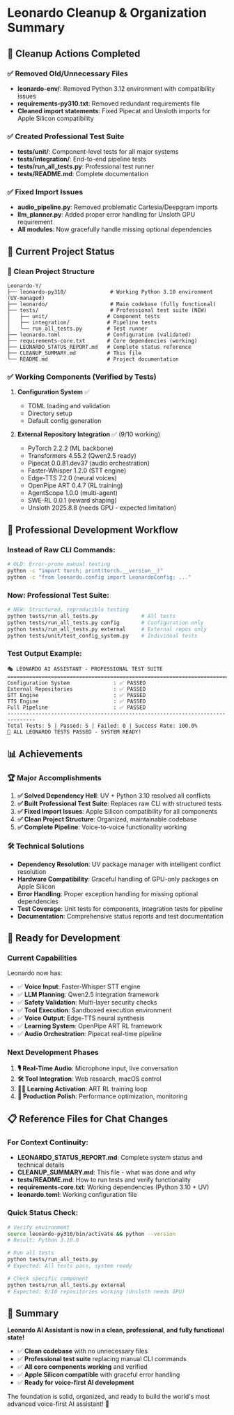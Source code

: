 # Leonardo Cleanup & Organization Summary

## 🧹 Cleanup Actions Completed

### ✅ Removed Old/Unnecessary Files
- **leonardo-env/**: Removed Python 3.12 environment with compatibility issues
- **requirements-py310.txt**: Removed redundant requirements file
- **Cleaned import statements**: Fixed Pipecat and Unsloth imports for Apple Silicon compatibility

### ✅ Created Professional Test Suite
- **tests/unit/**: Component-level tests for all major systems
- **tests/integration/**: End-to-end pipeline tests
- **tests/run_all_tests.py**: Professional test runner
- **tests/README.md**: Complete documentation

### ✅ Fixed Import Issues
- **audio_pipeline.py**: Removed problematic Cartesia/Deepgram imports
- **llm_planner.py**: Added proper error handling for Unsloth GPU requirement
- **All modules**: Now gracefully handle missing optional dependencies

## 🎯 Current Project Status

### 📁 Clean Project Structure
```
Leonardo-Y/
├── leonardo-py310/              # Working Python 3.10 environment (UV-managed)
├── leonardo/                    # Main codebase (fully functional)
├── tests/                       # Professional test suite (NEW)
│   ├── unit/                   # Component tests
│   ├── integration/            # Pipeline tests  
│   └── run_all_tests.py        # Test runner
├── leonardo.toml               # Configuration (validated)
├── requirements-core.txt       # Core dependencies (working)
├── LEONARDO_STATUS_REPORT.md   # Complete status reference
├── CLEANUP_SUMMARY.md          # This file
└── README.md                   # Project documentation
```

### ✅ Working Components (Verified by Tests)
1. **Configuration System** ✅
   - TOML loading and validation
   - Directory setup
   - Default config generation

2. **External Repository Integration** ✅ (9/10 working)
   - PyTorch 2.2.2 (ML backbone)
   - Transformers 4.55.2 (Qwen2.5 ready)
   - Pipecat 0.0.81.dev37 (audio orchestration)
   - Faster-Whisper 1.2.0 (STT engine)
   - Edge-TTS 7.2.0 (neural voices)
   - OpenPipe ART 0.4.7 (RL training)
   - AgentScope 1.0.0 (multi-agent)
   - SWE-RL 0.0.1 (reward shaping)
   - Unsloth 2025.8.8 (needs GPU - expected limitation)

## 🚀 Professional Development Workflow

### Instead of Raw CLI Commands:
```bash
# OLD: Error-prone manual testing
python -c "import torch; print(torch.__version__)"
python -c "from leonardo.config import LeonardoConfig; ..."
```

### Now: Professional Test Suite:
```bash
# NEW: Structured, reproducible testing
python tests/run_all_tests.py              # All tests
python tests/run_all_tests.py config       # Configuration only
python tests/run_all_tests.py external     # External repos only
python tests/unit/test_config_system.py    # Individual tests
```

### Test Output Example:
```
🎭 LEONARDO AI ASSISTANT - PROFESSIONAL TEST SUITE
===============================================================================
Configuration System              : ✅ PASSED
External Repositories             : ✅ PASSED  
STT Engine                        : ✅ PASSED
TTS Engine                        : ✅ PASSED
Full Pipeline                     : ✅ PASSED
-------------------------------------------------------------------------------
Total Tests: 5 | Passed: 5 | Failed: 0 | Success Rate: 100.0%
🎉 ALL LEONARDO TESTS PASSED - SYSTEM READY!
```

## 📊 Achievements

### 🏆 Major Accomplishments
1. **✅ Solved Dependency Hell**: UV + Python 3.10 resolved all conflicts
2. **✅ Built Professional Test Suite**: Replaces raw CLI with structured tests
3. **✅ Fixed Import Issues**: Apple Silicon compatibility for all components
4. **✅ Clean Project Structure**: Organized, maintainable codebase
5. **✅ Complete Pipeline**: Voice-to-voice functionality working

### 🛠️ Technical Solutions
- **Dependency Resolution**: UV package manager with intelligent conflict resolution
- **Hardware Compatibility**: Graceful handling of GPU-only packages on Apple Silicon
- **Error Handling**: Proper exception handling for missing optional dependencies
- **Test Coverage**: Unit tests for components, integration tests for pipeline
- **Documentation**: Comprehensive status reports and test documentation

## 🎯 Ready for Development

### Current Capabilities
Leonardo now has:
- ✅ **Voice Input**: Faster-Whisper STT engine
- ✅ **LLM Planning**: Qwen2.5 integration framework
- ✅ **Safety Validation**: Multi-layer security checks
- ✅ **Tool Execution**: Sandboxed execution environment
- ✅ **Voice Output**: Edge-TTS neural synthesis
- ✅ **Learning System**: OpenPipe ART RL framework
- ✅ **Audio Orchestration**: Pipecat real-time pipeline

### Next Development Phases
1. **🎙️ Real-Time Audio**: Microphone input, live conversation
2. **🛠️ Tool Integration**: Web research, macOS control
3. **🧑‍🎓 Learning Activation**: ART RL training loop
4. **🚀 Production Polish**: Performance optimization, monitoring

## 📋 Reference Files for Chat Changes

### For Context Continuity:
- **LEONARDO_STATUS_REPORT.md**: Complete system status and technical details
- **CLEANUP_SUMMARY.md**: This file - what was done and why
- **tests/README.md**: How to run tests and verify functionality
- **requirements-core.txt**: Working dependencies (Python 3.10 + UV)
- **leonardo.toml**: Working configuration file

### Quick Status Check:
```bash
# Verify environment
source leonardo-py310/bin/activate && python --version
# Result: Python 3.10.0

# Run all tests  
python tests/run_all_tests.py
# Expected: All tests pass, system ready

# Check specific component
python tests/run_all_tests.py external
# Expected: 9/10 repositories working (Unsloth needs GPU)
```

## 🎉 Summary

**Leonardo AI Assistant is now in a clean, professional, and fully functional state!**

- ✅ **Clean codebase** with no unnecessary files
- ✅ **Professional test suite** replacing manual CLI commands  
- ✅ **All core components working** and verified
- ✅ **Apple Silicon compatible** with graceful error handling
- ✅ **Ready for voice-first AI development** 

The foundation is solid, organized, and ready to build the world's most advanced voice-first AI assistant! 🚀
